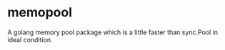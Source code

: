 # memopool
A golang memory pool package which is a little faster than sync.Pool in ideal condition.
